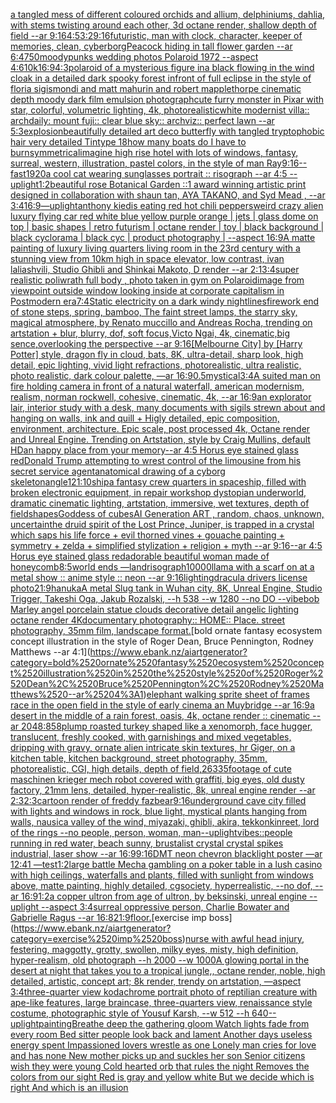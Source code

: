 [a tangled mess of different coloured orchids and allium, delphiniums, dahlia, with stems twisting around each other, 3d octane render, shallow depth of field --ar 9:16](https://www.ebank.nz/aiartgenerator?category=a%2520tangled%2520mess%2520of%2520different%2520coloured%2520orchids%2520and%2520allium%2C%2520delphiniums%2C%2520dahlia%2C%2520with%2520stems%2520twisting%2520around%2520each%2520other%2C%25203d%2520octane%2520render%2C%2520shallow%2520depth%2520of%2520field%2520--ar%25209%3A16)[4:5](https://www.ebank.nz/aiartgenerator?category=4%3A5)[3:2](https://www.ebank.nz/aiartgenerator?category=3%3A2)[9:16](https://www.ebank.nz/aiartgenerator?category=9%3A16)[futuristic, man with clock, character, keeper of memories, clean, cyberborg](https://www.ebank.nz/aiartgenerator?category=futuristic%2C%2520man%2520with%2520clock%2C%2520character%2C%2520keeper%2520of%2520memories%2C%2520clean%2C%2520cyberborg)[Peacock hiding in tall flower garden --ar 6:4](https://www.ebank.nz/aiartgenerator?category=Peacock%2520hiding%2520in%2520tall%2520flower%2520garden%2520--ar%25206%3A4)[750](https://www.ebank.nz/aiartgenerator?category=750)[moody](https://www.ebank.nz/aiartgenerator?category=moody)[punks  wedding photos Polaroid 1972 --aspect 4:6](https://www.ebank.nz/aiartgenerator?category=punks%2520%2520wedding%2520photos%2520Polaroid%25201972%2520--aspect%25204%3A6)[10k](https://www.ebank.nz/aiartgenerator?category=10k)[16:9](https://www.ebank.nz/aiartgenerator?category=16%3A9)[4:3](https://www.ebank.nz/aiartgenerator?category=4%3A3)[polaroid of a mysterious figure ina black flowing in the wind cloak in a detailed dark spooky forest infront of full eclipse in the style of floria sigismondi and matt mahurin and robert mapplethorpe cinematic depth moody dark film emulsion photograph](https://www.ebank.nz/aiartgenerator?category=polaroid%2520of%2520a%2520mysterious%2520figure%2520ina%2520black%2520flowing%2520in%2520the%2520wind%2520cloak%2520in%2520a%2520detailed%2520dark%2520spooky%2520forest%2520infront%2520of%2520full%2520eclipse%2520in%2520the%2520style%2520of%2520floria%2520sigismondi%2520and%2520matt%2520mahurin%2520and%2520robert%2520mapplethorpe%2520cinematic%2520depth%2520moody%2520dark%2520film%2520emulsion%2520photograph)[cute furry monster in Pixar with star, colorful, volumetric lighting, 4k, photorealistic](https://www.ebank.nz/aiartgenerator?category=cute%2520furry%2520monster%2520in%2520Pixar%2520with%2520star%2C%2520colorful%2C%2520volumetric%2520lighting%2C%25204k%2C%2520photorealistic)[white modernist villa:: archdaily: mount fuji:: clear blue sky:: archviz:: perfect lawn --ar 5:3](https://www.ebank.nz/aiartgenerator?category=white%2520modernist%2520villa%3A%3A%2520archdaily%3A%2520mount%2520fuji%3A%3A%2520clear%2520blue%2520sky%3A%3A%2520archviz%3A%3A%2520perfect%2520lawn%2520--ar%25205%3A3)[explosion](https://www.ebank.nz/aiartgenerator?category=explosion)[beautifully detailed art deco butterfly with tangled tryptophobic hair very detailed Tintype 18](https://www.ebank.nz/aiartgenerator?category=beautifully%2520detailed%2520art%2520deco%2520butterfly%2520with%2520tangled%2520tryptophobic%2520hair%2520very%2520detailed%2520Tintype%252018)[how many boats do I have to burn](https://www.ebank.nz/aiartgenerator?category=how%2520many%2520boats%2520do%2520I%2520have%2520to%2520burn)[symmetrical](https://www.ebank.nz/aiartgenerator?category=symmetrical)[imagine high rise hotel with lots of windows, fantasy, surreal, western, illustration, pastel colors, in the style of man Ray](https://www.ebank.nz/aiartgenerator?category=imagine%2520high%2520rise%2520hotel%2520with%2520lots%2520of%2520windows%2C%2520fantasy%2C%2520surreal%2C%2520western%2C%2520illustration%2C%2520pastel%2520colors%2C%2520in%2520the%2520style%2520of%2520man%2520Ray)[9:16](https://www.ebank.nz/aiartgenerator?category=9%3A16)[--fast](https://www.ebank.nz/aiartgenerator?category=--fast)[1920](https://www.ebank.nz/aiartgenerator?category=1920)[a cool cat wearing sunglasses  portrait :: risograph --ar 4:5 --uplight](https://www.ebank.nz/aiartgenerator?category=a%2520cool%2520cat%2520wearing%2520sunglasses%2520%2520portrait%2520%3A%3A%2520risograph%2520--ar%25204%3A5%2520--uplight)[1:2](https://www.ebank.nz/aiartgenerator?category=1%3A2)[beautiful rose Botanical Garden  ::1 award winning artistic print designed in collaboration with shaun tan, AYA TAKANO, and Syd Mead , --ar 3:4](https://www.ebank.nz/aiartgenerator?category=beautiful%2520rose%2520Botanical%2520Garden%2520%2520%3A%3A1%2520award%2520winning%2520artistic%2520print%2520designed%2520in%2520collaboration%2520with%2520shaun%2520tan%2C%2520AYA%2520TAKANO%2C%2520and%2520Syd%2520Mead%2520%2C%2520--ar%25203%3A4)[16:9](https://www.ebank.nz/aiartgenerator?category=16%3A9)[—uplight](https://www.ebank.nz/aiartgenerator?category=%E2%80%94uplight)[anthony kiedis eating red hot chili peppers](https://www.ebank.nz/aiartgenerator?category=anthony%2520kiedis%2520eating%2520red%2520hot%2520chili%2520peppers)[weird crazy alien luxury flying car red white blue yellow purple orange | jets | glass dome on top | basic shapes | retro futurism | octane render | toy | black background | black cyclorama | black cyc | product photography | --aspect 16:9](https://www.ebank.nz/aiartgenerator?category=weird%2520crazy%2520alien%2520luxury%2520flying%2520car%2520red%2520white%2520blue%2520yellow%2520purple%2520orange%2520%7C%2520jets%2520%7C%2520glass%2520dome%2520on%2520top%2520%7C%2520basic%2520shapes%2520%7C%2520retro%2520futurism%2520%7C%2520octane%2520render%2520%7C%2520toy%2520%7C%2520black%2520background%2520%7C%2520black%2520cyclorama%2520%7C%2520black%2520cyc%2520%7C%2520product%2520photography%2520%7C%2520--aspect%252016%3A9)[A matte painting of luxury living quarters living room in the 23rd century with a stunning view from 10km high in space elevator, low contrast, ivan laliashvili, Studio Ghibli and Shinkai Makoto, D render --ar 2:1](https://www.ebank.nz/aiartgenerator?category=A%2520matte%2520painting%2520of%2520luxury%2520living%2520quarters%2520living%2520room%2520in%2520the%252023rd%2520century%2520with%2520a%2520stunning%2520view%2520from%252010km%2520high%2520in%2520space%2520elevator%2C%2520low%2520contrast%2C%2520ivan%2520laliashvili%2C%2520Studio%2520Ghibli%2520and%2520Shinkai%2520Makoto%2C%2520D%2520render%2520--ar%25202%3A1)[3:4](https://www.ebank.nz/aiartgenerator?category=3%3A4)[super realistic poliwrath full body , photo taken in gym on Polaroid](https://www.ebank.nz/aiartgenerator?category=super%2520realistic%2520poliwrath%2520full%2520body%2520%2C%2520photo%2520taken%2520in%2520gym%2520on%2520Polaroid)[image from viewpoint outside window looking inside at corporate capitalism in Postmodern era](https://www.ebank.nz/aiartgenerator?category=image%2520from%2520viewpoint%2520outside%2520window%2520looking%2520inside%2520at%2520corporate%2520capitalism%2520in%2520Postmodern%2520era)[7:4](https://www.ebank.nz/aiartgenerator?category=7%3A4)[Static electricity on a dark windy night](https://www.ebank.nz/aiartgenerator?category=Static%2520electricity%2520on%2520a%2520dark%2520windy%2520night)[lines](https://www.ebank.nz/aiartgenerator?category=lines)[firework end of stone steps, spring, bamboo, The faint street lamps, the starry sky, magical atmosphere, by Renato muccillo and Andreas Rocha, trending on artstation + blur, blurry, dof, soft focus,Victo Ngai, 4k, cinematic,big sence,overlooking the perspective --ar 9:16](https://www.ebank.nz/aiartgenerator?category=firework%2520end%2520of%2520stone%2520steps%2C%2520spring%2C%2520bamboo%2C%2520The%2520faint%2520street%2520lamps%2C%2520the%2520starry%2520sky%2C%2520magical%2520atmosphere%2C%2520by%2520Renato%2520muccillo%2520and%2520Andreas%2520Rocha%2C%2520trending%2520on%2520artstation%2520%2B%2520blur%2C%2520blurry%2C%2520dof%2C%2520soft%2520focus%2CVicto%2520Ngai%2C%25204k%2C%2520cinematic%2Cbig%2520sence%2Coverlooking%2520the%2520perspective%2520--ar%25209%3A16)[[Melbourne City] by [Harry Potter] style, dragon fly in cloud, bats, 8K, ultra-detail, sharp look, high detail, epic lighting, vivid light refractions, photorealistic, ultra realistic, photo realistic, dark colour palette, —ar 16:9](https://www.ebank.nz/aiartgenerator?category=%5BMelbourne%2520City%5D%2520by%2520%5BHarry%2520Potter%5D%2520style%2C%2520dragon%2520fly%2520in%2520cloud%2C%2520bats%2C%25208K%2C%2520ultra-detail%2C%2520sharp%2520look%2C%2520high%2520detail%2C%2520epic%2520lighting%2C%2520vivid%2520light%2520refractions%2C%2520photorealistic%2C%2520ultra%2520realistic%2C%2520photo%2520realistic%2C%2520dark%2520colour%2520palette%2C%2520%E2%80%94ar%252016%3A9)[0.5](https://www.ebank.nz/aiartgenerator?category=0.5)[mystical](https://www.ebank.nz/aiartgenerator?category=mystical)[3:4](https://www.ebank.nz/aiartgenerator?category=3%3A4)[A suited man on fire holding camera in front of a natural waterfall, american modernism, realism, norman rockwell, cohesive, cinematic, 4k, --ar 16:9](https://www.ebank.nz/aiartgenerator?category=A%2520suited%2520man%2520on%2520fire%2520holding%2520camera%2520in%2520front%2520of%2520a%2520natural%2520waterfall%2C%2520american%2520modernism%2C%2520realism%2C%2520norman%2520rockwell%2C%2520cohesive%2C%2520cinematic%2C%25204k%2C%2520--ar%252016%3A9)[an explorator lair, interior study with a desk, many documents with sigils strewn about and hanging on walls, ink and quill + Higly detailed, epic composition, environment, architecture. Epic scale, post processed 4k, Octane render and Unreal Engine. Trending on Artstation, style by Craig Mullins, default HD](https://www.ebank.nz/aiartgenerator?category=an%2520explorator%2520lair%2C%2520interior%2520study%2520with%2520a%2520desk%2C%2520many%2520documents%2520with%2520sigils%2520strewn%2520about%2520and%2520hanging%2520on%2520walls%2C%2520ink%2520and%2520quill%2520%2B%2520Higly%2520detailed%2C%2520epic%2520composition%2C%2520environment%2C%2520architecture.%2520Epic%2520scale%2C%2520post%2520processed%25204k%2C%2520Octane%2520render%2520and%2520Unreal%2520Engine.%2520Trending%2520on%2520Artstation%2C%2520style%2520by%2520Craig%2520Mullins%2C%2520default%2520HD)[an happy place from your memory](https://www.ebank.nz/aiartgenerator?category=an%2520happy%2520place%2520from%2520your%2520memory)[--ar 4:5 Horus eye stained glass red](https://www.ebank.nz/aiartgenerator?category=--ar%25204%3A5%2520Horus%2520eye%2520stained%2520glass%2520red)[Donald Trump attempting to wrest control of the limousine from his secret service agent](https://www.ebank.nz/aiartgenerator?category=Donald%2520Trump%2520attempting%2520to%2520wrest%2520control%2520of%2520the%2520limousine%2520from%2520his%2520secret%2520service%2520agent)[anatomical drawing of a cyborg skeleton](https://www.ebank.nz/aiartgenerator?category=anatomical%2520drawing%2520of%2520a%2520cyborg%2520skeleton)[angle](https://www.ebank.nz/aiartgenerator?category=angle)[1](https://www.ebank.nz/aiartgenerator?category=1)[21:10](https://www.ebank.nz/aiartgenerator?category=21%3A10)[ship](https://www.ebank.nz/aiartgenerator?category=ship)[a fantasy crew quarters in spaceship, filled with broken electronic equipment, in repair workshop dystopian underworld, dramatic cinematic lighting, artstation, immersive, wet textures, depth of field](https://www.ebank.nz/aiartgenerator?category=a%2520fantasy%2520crew%2520quarters%2520in%2520spaceship%2C%2520filled%2520with%2520broken%2520electronic%2520equipment%2C%2520in%2520repair%2520workshop%2520dystopian%2520underworld%2C%2520dramatic%2520cinematic%2520lighting%2C%2520artstation%2C%2520immersive%2C%2520wet%2520textures%2C%2520depth%2520of%2520field)[shapes](https://www.ebank.nz/aiartgenerator?category=shapes)[Goddess of cubes](https://www.ebank.nz/aiartgenerator?category=Goddess%2520of%2520cubes)[AI Generation ART , random, chaos, unknown, uncertain](https://www.ebank.nz/aiartgenerator?category=AI%2520Generation%2520ART%2520%2C%2520random%2C%2520chaos%2C%2520unknown%2C%2520uncertain)[the druid spirit of the Lost Prince, Juniper, is trapped in a crystal which saps his life force + evil thorned vines + gouache painting + symmetry + zelda + simplified stylization + religion + myth --ar 9:16](https://www.ebank.nz/aiartgenerator?category=the%2520druid%2520spirit%2520of%2520the%2520Lost%2520Prince%2C%2520Juniper%2C%2520is%2520trapped%2520in%2520a%2520crystal%2520which%2520saps%2520his%2520life%2520force%2520%2B%2520evil%2520thorned%2520vines%2520%2B%2520gouache%2520painting%2520%2B%2520symmetry%2520%2B%2520zelda%2520%2B%2520simplified%2520stylization%2520%2B%2520religion%2520%2B%2520myth%2520--ar%25209%3A16)[--ar 4:5 Horus eye stained glass red](https://www.ebank.nz/aiartgenerator?category=--ar%25204%3A5%2520Horus%2520eye%2520stained%2520glass%2520red)[adorable beautiful woman made of honeycomb](https://www.ebank.nz/aiartgenerator?category=adorable%2520beautiful%2520woman%2520made%2520of%2520honeycomb)[8:5](https://www.ebank.nz/aiartgenerator?category=8%3A5)[world ends —land](https://www.ebank.nz/aiartgenerator?category=world%2520ends%2520%E2%80%94land)[risograph](https://www.ebank.nz/aiartgenerator?category=risograph)[10000](https://www.ebank.nz/aiartgenerator?category=10000)[llama with a scarf on at a metal show :: anime style :: neon --ar 9:16](https://www.ebank.nz/aiartgenerator?category=llama%2520with%2520a%2520scarf%2520on%2520at%2520a%2520metal%2520show%2520%3A%3A%2520anime%2520style%2520%3A%3A%2520neon%2520--ar%25209%3A16)[lighting](https://www.ebank.nz/aiartgenerator?category=lighting)[dracula drivers license photo](https://www.ebank.nz/aiartgenerator?category=dracula%2520drivers%2520license%2520photo)[21:9](https://www.ebank.nz/aiartgenerator?category=21%3A9)[hanuka](https://www.ebank.nz/aiartgenerator?category=hanuka)[A metal Slug tank in Wuhan city, 8K, Unreal Engine, Studio Trigger, Takeshi Oga, Jakub Rozalski, --h 538 --w 1280 --no DO --vibe](https://www.ebank.nz/aiartgenerator?category=A%2520metal%2520Slug%2520tank%2520in%2520Wuhan%2520city%2C%25208K%2C%2520Unreal%2520Engine%2C%2520Studio%2520Trigger%2C%2520Takeshi%2520Oga%2C%2520Jakub%2520Rozalski%2C%2520--h%2520538%2520--w%25201280%2520--no%2520DO%2520--vibe)[bob Marley angel porcelain statue clouds decorative detail angelic lighting octane render 4K](https://www.ebank.nz/aiartgenerator?category=bob%2520Marley%2520angel%2520porcelain%2520statue%2520clouds%2520decorative%2520detail%2520angelic%2520lighting%2520octane%2520render%25204K)[documentary photography:: HOME:: Place. street photography, 35mm film, landscape format.](https://www.ebank.nz/aiartgenerator?category=documentary%2520photography%3A%3A%2520HOME%3A%3A%2520Place.%2520street%2520photography%2C%252035mm%2520film%2C%2520landscape%2520format.)[bold ornate fantasy ecosystem concept illustration in the style of Roger Dean, Bruce Pennington, Rodney Matthews --ar 4:1](https://www.ebank.nz/aiartgenerator?category=bold%2520ornate%2520fantasy%2520ecosystem%2520concept%2520illustration%2520in%2520the%2520style%2520of%2520Roger%2520Dean%2C%2520Bruce%2520Pennington%2C%2520Rodney%2520Matthews%2520--ar%25204%3A1)[elephant walking sprite sheet of frames race in the open field in the style of early cinema an Muybridge --ar 16:9](https://www.ebank.nz/aiartgenerator?category=elephant%2520walking%2520sprite%2520sheet%2520of%2520frames%2520race%2520in%2520the%2520open%2520field%2520in%2520the%2520style%2520of%2520early%2520cinema%2520an%2520Muybridge%2520--ar%252016%3A9)[a desert in the middle of a rain forest, oasis, 4k, octane render :: cinematic --ar 2048:858](https://www.ebank.nz/aiartgenerator?category=a%2520desert%2520in%2520the%2520middle%2520of%2520a%2520rain%2520forest%2C%2520oasis%2C%25204k%2C%2520octane%2520render%2520%3A%3A%2520cinematic%2520--ar%25202048%3A858)[plump roasted turkey shaped like a xenomorph, face hugger, translucent, freshly cooked, with garnishings and mixed vegetables, dripping with gravy, ornate alien intricate skin textures, hr Giger, on a kitchen table, kitchen background, street photography, 35mm, photorealistic, CGI, high details, depth of field,](https://www.ebank.nz/aiartgenerator?category=plump%2520roasted%2520turkey%2520shaped%2520like%2520a%2520xenomorph%2C%2520face%2520hugger%2C%2520translucent%2C%2520freshly%2520cooked%2C%2520with%2520garnishings%2520and%2520mixed%2520vegetables%2C%2520dripping%2520with%2520gravy%2C%2520ornate%2520alien%2520intricate%2520skin%2520textures%2C%2520hr%2520Giger%2C%2520on%2520a%2520kitchen%2520table%2C%2520kitchen%2520background%2C%2520street%2520photography%2C%252035mm%2C%2520photorealistic%2C%2520CGI%2C%2520high%2520details%2C%2520depth%2520of%2520field%2C)[26335](https://www.ebank.nz/aiartgenerator?category=26335)[footage of cute maschinen krieger mech robot covered with graffiti, big eyes, old dusty factory, 21mm lens, detailed, hyper-realistic, 8k, unreal engine render --ar 2:3](https://www.ebank.nz/aiartgenerator?category=footage%2520of%2520cute%2520maschinen%2520krieger%2520mech%2520robot%2520covered%2520with%2520graffiti%2C%2520big%2520eyes%2C%2520old%2520dusty%2520factory%2C%252021mm%2520lens%2C%2520detailed%2C%2520hyper-realistic%2C%25208k%2C%2520unreal%2520engine%2520render%2520--ar%25202%3A3)[2:3](https://www.ebank.nz/aiartgenerator?category=2%3A3)[cartoon render of freddy fazbear](https://www.ebank.nz/aiartgenerator?category=cartoon%2520render%2520of%2520freddy%2520fazbear)[9:16](https://www.ebank.nz/aiartgenerator?category=9%3A16)[underground cave city filled with lights and windows in rock, blue light, mystical plants hanging from walls, nausica valley of the wind, miyazaki, ghibli, akira, tekkonkinreet, lord of the rings --no people, person, woman, man](https://www.ebank.nz/aiartgenerator?category=underground%2520cave%2520city%2520filled%2520with%2520lights%2520and%2520windows%2520in%2520rock%2C%2520blue%2520light%2C%2520mystical%2520plants%2520hanging%2520from%2520walls%2C%2520nausica%2520valley%2520of%2520the%2520wind%2C%2520miyazaki%2C%2520ghibli%2C%2520akira%2C%2520tekkonkinreet%2C%2520lord%2520of%2520the%2520rings%2520--no%2520people%2C%2520person%2C%2520woman%2C%2520man)[--uplight](https://www.ebank.nz/aiartgenerator?category=--uplight)[vibes::](https://www.ebank.nz/aiartgenerator?category=vibes%3A%3A)[people running in red water, beach sunny, brustalist crystal crystal spikes industrial, laser show --ar 16:9](https://www.ebank.nz/aiartgenerator?category=people%2520running%2520in%2520red%2520water%2C%2520beach%2520sunny%2C%2520brustalist%2520crystal%2520crystal%2520spikes%2520industrial%2C%2520laser%2520show%2520--ar%252016%3A9)[9:16](https://www.ebank.nz/aiartgenerator?category=9%3A16)[DMT neon chevron blacklight poster —ar 12:41 —test](https://www.ebank.nz/aiartgenerator?category=DMT%2520neon%2520chevron%2520blacklight%2520poster%2520%E2%80%94ar%252012%3A41%2520%E2%80%94test)[1:2](https://www.ebank.nz/aiartgenerator?category=1%3A2)[large battle Mecha gambling on a poker table in a lush casino with high ceilings, waterfalls and plants, filled with sunlight from windows above, matte painting, highly detailed, cgsociety, hyperrealistic, --no dof, --ar 16:9](https://www.ebank.nz/aiartgenerator?category=large%2520battle%2520Mecha%2520gambling%2520on%2520a%2520poker%2520table%2520in%2520a%2520lush%2520casino%2520with%2520high%2520ceilings%2C%2520waterfalls%2520and%2520plants%2C%2520filled%2520with%2520sunlight%2520from%2520windows%2520above%2C%2520matte%2520painting%2C%2520highly%2520detailed%2C%2520cgsociety%2C%2520hyperrealistic%2C%2520--no%2520dof%2C%2520--ar%252016%3A9)[1:2](https://www.ebank.nz/aiartgenerator?category=1%3A2)[a copper ultron from age of ultron, by beksinski, unreal engine --uplight --aspect 3:4](https://www.ebank.nz/aiartgenerator?category=a%2520copper%2520ultron%2520from%2520age%2520of%2520ultron%2C%2520by%2520beksinski%2C%2520unreal%2520engine%2520--uplight%2520--aspect%25203%3A4)[surreal oppressive person, Charlie Bowater and Gabrielle Ragus --ar 16:8](https://www.ebank.nz/aiartgenerator?category=surreal%2520oppressive%2520person%2C%2520Charlie%2520Bowater%2520and%2520Gabrielle%2520Ragus%2520--ar%252016%3A8)[21:9](https://www.ebank.nz/aiartgenerator?category=21%3A9)[floor.](https://www.ebank.nz/aiartgenerator?category=floor.)[exercise imp boss](https://www.ebank.nz/aiartgenerator?category=exercise%2520imp%2520boss)[nurse with awful head injury, festering, maggotty, grotty, swollen, milky eyes, misty, high definition, hyper-realism, old photograph --h 2000 --w 1000](https://www.ebank.nz/aiartgenerator?category=nurse%2520with%2520awful%2520head%2520injury%2C%2520festering%2C%2520maggotty%2C%2520grotty%2C%2520swollen%2C%2520milky%2520eyes%2C%2520misty%2C%2520high%2520definition%2C%2520hyper-realism%2C%2520old%2520photograph%2520--h%25202000%2520--w%25201000)[A glowing portal in the desert at night that takes you to a tropical jungle,, octane render, noble,  high detailed, artistic, concept art;  8k render, trendy on artstation, —aspect 3:4](https://www.ebank.nz/aiartgenerator?category=A%2520glowing%2520portal%2520in%2520the%2520desert%2520at%2520night%2520that%2520takes%2520you%2520to%2520a%2520tropical%2520jungle%2C%2C%2520octane%2520render%2C%2520noble%2C%2520%2520high%2520detailed%2C%2520artistic%2C%2520concept%2520art%3B%2520%25208k%2520render%2C%2520trendy%2520on%2520artstation%2C%2520%E2%80%94aspect%25203%3A4)[three-quarter view kodachrome portrait photo of reptilian creature with ape-like features, large braincase, three-quarters view, renaissance style costume, photographic style of Yousuf Karsh, --w 512 --h 640](https://www.ebank.nz/aiartgenerator?category=three-quarter%2520view%2520kodachrome%2520portrait%2520photo%2520of%2520reptilian%2520creature%2520with%2520ape-like%2520features%2C%2520large%2520braincase%2C%2520three-quarters%2520view%2C%2520renaissance%2520style%2520costume%2C%2520photographic%2520style%2520of%2520Yousuf%2520Karsh%2C%2520--w%2520512%2520--h%2520640)[--uplight](https://www.ebank.nz/aiartgenerator?category=--uplight)[painting](https://www.ebank.nz/aiartgenerator?category=painting)[Breathe deep the gathering gloom Watch lights fade from every room Bed sitter people look back and lament Another days useless energy spent  Impassioned lovers wrestle as one Lonely man cries for love and has none New mother picks up and suckles her son Senior citizens wish they were young  Cold hearted orb that rules the night Removes the colors from our sight Red is gray and yellow white But we decide which is right  And which is an illusion](https://www.ebank.nz/aiartgenerator?category=Breathe%2520deep%2520the%2520gathering%2520gloom%2520Watch%2520lights%2520fade%2520from%2520every%2520room%2520Bed%2520sitter%2520people%2520look%2520back%2520and%2520lament%2520Another%2520days%2520useless%2520energy%2520spent%2520%2520Impassioned%2520lovers%2520wrestle%2520as%2520one%2520Lonely%2520man%2520cries%2520for%2520love%2520and%2520has%2520none%2520New%2520mother%2520picks%2520up%2520and%2520suckles%2520her%2520son%2520Senior%2520citizens%2520wish%2520they%2520were%2520young%2520%2520Cold%2520hearted%2520orb%2520that%2520rules%2520the%2520night%2520Removes%2520the%2520colors%2520from%2520our%2520sight%2520Red%2520is%2520gray%2520and%2520yellow%2520white%2520But%2520we%2520decide%2520which%2520is%2520right%2520%2520And%2520which%2520is%2520an%2520illusion)